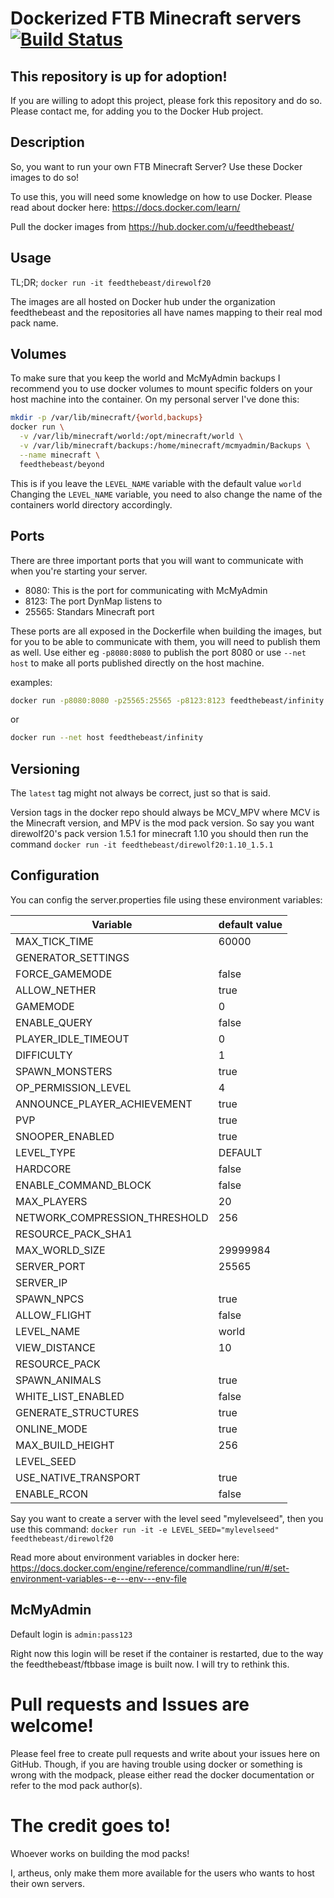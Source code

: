 # Dockerized FTB Minecraft servers [![Build Status](https://travis-ci.org/artheus/feedthebeast-docker-servers.svg?branch=master)](https://travis-ci.org/artheus/feedthebeast-docker-servers)

## This repository is up for adoption!
If you are willing to adopt this project, please fork this repository and do so.
Please contact me, for adding you to the Docker Hub project.

## Description

So, you want to run your own FTB Minecraft Server? Use these Docker images to do so!

To use this, you will need some knowledge on how to use Docker.
Please read about docker here: https://docs.docker.com/learn/

Pull the docker images from
https://hub.docker.com/u/feedthebeast/

## Usage

TL;DR; `docker run -it feedthebeast/direwolf20`

The images are all hosted on Docker hub under the organization feedthebeast
and the repositories all have names mapping to their real mod pack name.

## Volumes

To make sure that you keep the world and McMyAdmin backups I recommend you
to use docker volumes to mount specific folders on your host machine into
the container. On my personal server I've done this:
```bash
mkdir -p /var/lib/minecraft/{world,backups}
docker run \
  -v /var/lib/minecraft/world:/opt/minecraft/world \
  -v /var/lib/minecraft/backups:/home/minecraft/mcmyadmin/Backups \
  --name minecraft \
  feedthebeast/beyond
```

This is if you leave the `LEVEL_NAME` variable with the default value `world`
Changing the `LEVEL_NAME` variable, you need to also change the name of the
containers world directory accordingly.

## Ports

There are three important ports that you will want to communicate with
when you're starting your server.

- 8080: This is the port for communicating with McMyAdmin
- 8123: The port DynMap listens to
- 25565: Standars Minecraft port

These ports are all exposed in the Dockerfile when building the images,
but for you to be able to communicate with them, you will need to 
publish them as well.
Use either eg `-p8080:8080` to publish the port 8080 or use `--net host`
to make all ports published directly on the host machine.

examples:
```bash
docker run -p8080:8080 -p25565:25565 -p8123:8123 feedthebeast/infinity
```
or
```bash
docker run --net host feedthebeast/infinity
```

## Versioning
The `latest` tag might not always be correct, just so that is said.

Version tags in the docker repo should always be MCV_MPV where MCV is the
Minecraft version, and MPV is the mod pack version.
So say you want direwolf20's pack version 1.5.1 for minecraft 1.10
you should then run the command
`docker run -it feedthebeast/direwolf20:1.10_1.5.1`

## Configuration

You can config the server.properties file using these environment variables:

| Variable | default value |
| --- | --- |
| MAX_TICK_TIME | 60000 |
| GENERATOR_SETTINGS |  |
| FORCE_GAMEMODE | false |
| ALLOW_NETHER | true |
| GAMEMODE | 0 |
| ENABLE_QUERY | false |
| PLAYER_IDLE_TIMEOUT | 0 |
| DIFFICULTY | 1 |
| SPAWN_MONSTERS | true |
| OP_PERMISSION_LEVEL | 4 |
| ANNOUNCE_PLAYER_ACHIEVEMENT | true |
| PVP | true |
| SNOOPER_ENABLED | true |
| LEVEL_TYPE | DEFAULT |
| HARDCORE | false |
| ENABLE_COMMAND_BLOCK | false |
| MAX_PLAYERS | 20 |
| NETWORK_COMPRESSION_THRESHOLD | 256 |
| RESOURCE_PACK_SHA1 |  |
| MAX_WORLD_SIZE | 29999984 |
| SERVER_PORT | 25565 |
| SERVER_IP |  |
| SPAWN_NPCS | true |
| ALLOW_FLIGHT | false |
| LEVEL_NAME | world |
| VIEW_DISTANCE | 10 |
| RESOURCE_PACK |  |
| SPAWN_ANIMALS | true |
| WHITE_LIST_ENABLED | false |
| GENERATE_STRUCTURES | true |
| ONLINE_MODE | true |
| MAX_BUILD_HEIGHT | 256 |
| LEVEL_SEED |  |
| USE_NATIVE_TRANSPORT | true |
| ENABLE_RCON | false |

Say you want to create a server with the level seed "mylevelseed", then you use this command:
`docker run -it -e LEVEL_SEED="mylevelseed" feedthebeast/direwolf20`

Read more about environment variables in docker here:
https://docs.docker.com/engine/reference/commandline/run/#/set-environment-variables--e---env---env-file

## McMyAdmin

Default login is `admin:pass123`

Right now this login will be reset if the container is restarted, due to the way
the feedthebeast/ftbbase image is built now.
I will try to rethink this.

# Pull requests and Issues are welcome!

Please feel free to create pull requests and write about your issues here on GitHub.
Though, if you are having trouble using docker or something is wrong with the modpack,
please either read the docker documentation or refer to the mod pack author(s).

# The credit goes to!

Whoever works on building the mod packs!

I, artheus, only make them more available for the users who wants to host their own servers.
